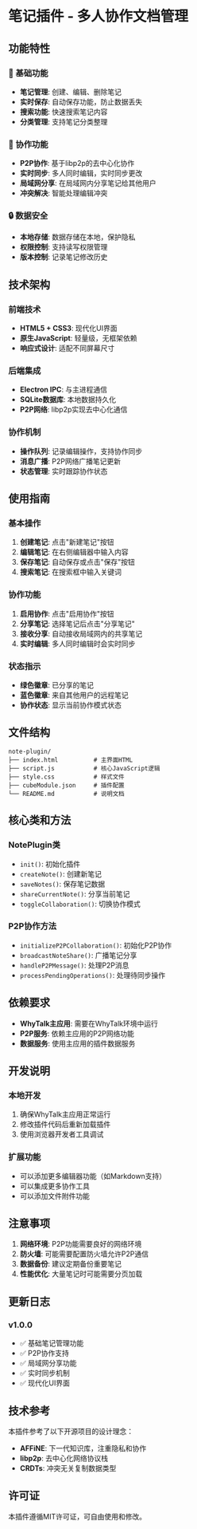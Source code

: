 # 笔记插件 - 多人协作文档管理

## 功能特性

### 📝 基础功能

- **笔记管理**: 创建、编辑、删除笔记
- **实时保存**: 自动保存功能，防止数据丢失
- **搜索功能**: 快速搜索笔记内容
- **分类管理**: 支持笔记分类整理

### 🤝 协作功能

- **P2P协作**: 基于libp2p的去中心化协作
- **实时同步**: 多人同时编辑，实时同步更改
- **局域网分享**: 在局域网内分享笔记给其他用户
- **冲突解决**: 智能处理编辑冲突

### 🔒 数据安全

- **本地存储**: 数据存储在本地，保护隐私
- **权限控制**: 支持读写权限管理
- **版本控制**: 记录笔记修改历史

## 技术架构

### 前端技术

- **HTML5 + CSS3**: 现代化UI界面
- **原生JavaScript**: 轻量级，无框架依赖
- **响应式设计**: 适配不同屏幕尺寸

### 后端集成

- **Electron IPC**: 与主进程通信
- **SQLite数据库**: 本地数据持久化
- **P2P网络**: libp2p实现去中心化通信

### 协作机制

- **操作队列**: 记录编辑操作，支持协作同步
- **消息广播**: P2P网络广播笔记更新
- **状态管理**: 实时跟踪协作状态

## 使用指南

### 基本操作

1. **创建笔记**: 点击"新建笔记"按钮
2. **编辑笔记**: 在右侧编辑器中输入内容
3. **保存笔记**: 自动保存或点击"保存"按钮
4. **搜索笔记**: 在搜索框中输入关键词

### 协作功能

1. **启用协作**: 点击"启用协作"按钮
2. **分享笔记**: 选择笔记后点击"分享笔记"
3. **接收分享**: 自动接收局域网内的共享笔记
4. **实时编辑**: 多人同时编辑时会实时同步

### 状态指示

- **绿色徽章**: 已分享的笔记
- **蓝色徽章**: 来自其他用户的远程笔记
- **协作状态**: 显示当前协作模式状态

## 文件结构

```
note-plugin/
├── index.html          # 主界面HTML
├── script.js           # 核心JavaScript逻辑
├── style.css           # 样式文件
├── cubeModule.json     # 插件配置
└── README.md           # 说明文档
```

## 核心类和方法

### NotePlugin类

- `init()`: 初始化插件
- `createNote()`: 创建新笔记
- `saveNotes()`: 保存笔记数据
- `shareCurrentNote()`: 分享当前笔记
- `toggleCollaboration()`: 切换协作模式

### P2P协作方法

- `initializeP2PCollaboration()`: 初始化P2P协作
- `broadcastNoteShare()`: 广播笔记分享
- `handleP2PMessage()`: 处理P2P消息
- `processPendingOperations()`: 处理待同步操作

## 依赖要求

- **WhyTalk主应用**: 需要在WhyTalk环境中运行
- **P2P服务**: 依赖主应用的P2P网络功能
- **数据服务**: 使用主应用的插件数据服务

## 开发说明

### 本地开发

1. 确保WhyTalk主应用正常运行
2. 修改插件代码后重新加载插件
3. 使用浏览器开发者工具调试

### 扩展功能

- 可以添加更多编辑器功能（如Markdown支持）
- 可以集成更多协作工具
- 可以添加文件附件功能

## 注意事项

1. **网络环境**: P2P功能需要良好的网络环境
2. **防火墙**: 可能需要配置防火墙允许P2P通信
3. **数据备份**: 建议定期备份重要笔记
4. **性能优化**: 大量笔记时可能需要分页加载

## 更新日志

### v1.0.0

- ✅ 基础笔记管理功能
- ✅ P2P协作支持
- ✅ 局域网分享功能
- ✅ 实时同步机制
- ✅ 现代化UI界面

## 技术参考

本插件参考了以下开源项目的设计理念：

- **AFFiNE**: 下一代知识库，注重隐私和协作
- **libp2p**: 去中心化网络协议栈
- **CRDTs**: 冲突无关复制数据类型

## 许可证

本插件遵循MIT许可证，可自由使用和修改。

